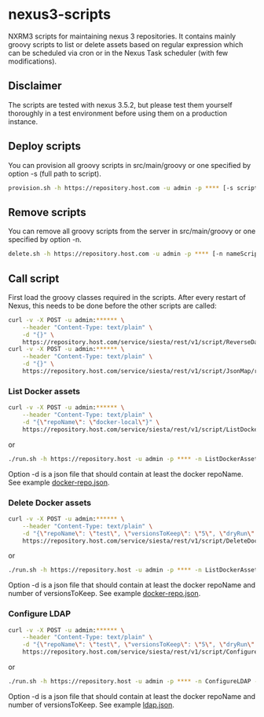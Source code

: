 # nexus3-scripts
NXRM3 scripts for maintaining nexus 3 repositories. It contains mainly groovy scripts
to list or delete assets based on regular expression which can be scheduled via cron or in
the Nexus Task scheduler (with few modifications).

## Disclaimer
The scripts are tested with nexus 3.5.2, but please test them yourself thoroughly in a test
environment before using them on a production instance.

## Deploy scripts

You can provision all groovy scripts in src/main/groovy or one specified by option -s (full path to script).

```bash
provision.sh -h https://repository.host.com -u admin -p **** [-s script]
```

## Remove scripts

You can remove all groovy scripts from the server in src/main/groovy or one specified by option -n.

```bash
delete.sh -h https://repository.host.com -u admin -p **** [-n nameScript]
```

## Call script

First load the groovy classes required in the scripts. After every restart of Nexus, this needs to
be done before the other scripts are called:

```bash
curl -v -X POST -u admin:****** \
    --header "Content-Type: text/plain" \
    -d "{}" \
    https://repository.host.com/service/siesta/rest/v1/script/ReverseDateTimeComparator/run
curl -v -X POST -u admin:****** \
    --header "Content-Type: text/plain" \
    -d "{}" \
    https://repository.host.com/service/siesta/rest/v1/script/JsonMap/run
```

### List Docker assets

```bash
curl -v -X POST -u admin:****** \
    --header "Content-Type: text/plain" \
    -d "{\"repoName\": \"docker-local\"}" \
    https://repository.host.com/service/siesta/rest/v1/script/ListDockerAssets/run
```

or

```bash
./run.sh -h https://repository.host -u admin -p **** -n ListDockerAssets -d mydocker-repo.json
```

Option -d is a json file that should contain at least the docker repoName. See example [docker-repo.json].

### Delete Docker assets

```bash
curl -v -X POST -u admin:****** \
    --header "Content-Type: text/plain" \
    -d "{\"repoName\": \"test\", \"versionsToKeep\": \"5\", \"dryRun\": \"y\"}" \
    https://repository.host.com/service/siesta/rest/v1/script/DeleteDockerAssets/run
```

or

```bash
./run.sh -h https://repository.host -u admin -p **** -n ListDockerAssets -d mydocker-repo.json
```

Option -d is a json file that should contain at least the docker repoName and number of versionsToKeep.
See example [docker-repo.json].

### Configure LDAP

```bash
curl -v -X POST -u admin:****** \
    --header "Content-Type: text/plain" \
    -d "{\"repoName\": \"test\", \"versionsToKeep\": \"5\", \"dryRun\": \"y\"}" \
    https://repository.host.com/service/siesta/rest/v1/script/ConfigureLDAP/run
```

or

```bash
./run.sh -h https://repository.host -u admin -p **** -n ConfigureLDAP -d ldap.json
```

Option -d is a json file that should contain at least the docker repoName and number of versionsToKeep.
See example [ldap.json].

[docker-repo.json]: src/test/integration-test/docker-test.json
[ldap.json]: src/test/integration-test/ldap.json
